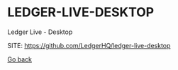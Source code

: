 # LEDGER-LIVE-DESKTOP
 
 Ledger Live - Desktop
 
 SITE: https://github.com/LedgerHQ/ledger-live-desktop

 [Go back](https://portable-linux-apps.github.io/apps.html)
